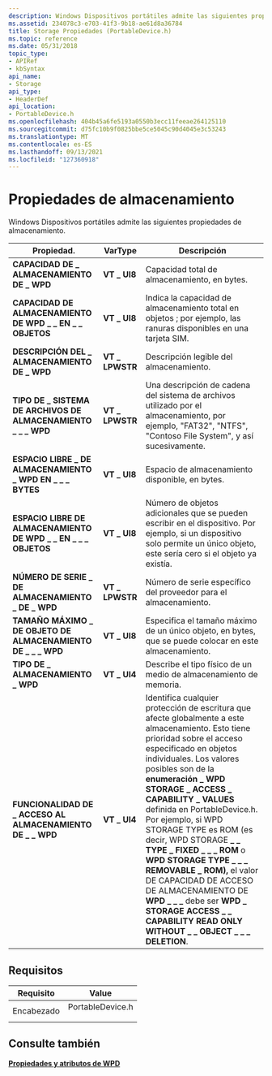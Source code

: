 ```yaml
---
description: Windows Dispositivos portátiles admite las siguientes propiedades de almacenamiento.
ms.assetid: 234078c3-e703-41f3-9b18-ae61d8a36784
title: Storage Propiedades (PortableDevice.h)
ms.topic: reference
ms.date: 05/31/2018
topic_type:
- APIRef
- kbSyntax
api_name:
- Storage
api_type:
- HeaderDef
api_location:
- PortableDevice.h
ms.openlocfilehash: 404b45a6fe5193a0550b3ecc11feeae264125110
ms.sourcegitcommit: d75fc10b9f0825bbe5ce5045c90d4045e3c53243
ms.translationtype: MT
ms.contentlocale: es-ES
ms.lasthandoff: 09/13/2021
ms.locfileid: "127360918"
---
```

# <a name="storage-properties"></a>Propiedades de almacenamiento

Windows Dispositivos portátiles admite las siguientes propiedades de almacenamiento.



| Propiedad.                                   | VarType        | Descripción                                                                                                                                                                                                                                                                                                                                                                                                                                                                                                                          |
|--------------------------------------------|----------------|--------------------------------------------------------------------------------------------------------------------------------------------------------------------------------------------------------------------------------------------------------------------------------------------------------------------------------------------------------------------------------------------------------------------------------------------------------------------------------------------------------------------------------------|
| **CAPACIDAD DE \_ ALMACENAMIENTO DE \_ WPD**                 | **VT \_ UI8**    | Capacidad total de almacenamiento, en bytes.                                                                                                                                                                                                                                                                                                                                                                                                                                                                                                |
| **CAPACIDAD DE ALMACENAMIENTO DE WPD \_ \_ EN \_ \_ OBJETOS**    | **VT \_ UI8**    | Indica la capacidad de almacenamiento total en objetos ; por ejemplo, las ranuras disponibles en una tarjeta SIM.                                                                                                                                                                                                                                                                                                                                                                                                                                     |
| **DESCRIPCIÓN DEL \_ ALMACENAMIENTO DE \_ WPD**              | **VT \_ LPWSTR** | Descripción legible del almacenamiento.                                                                                                                                                                                                                                                                                                                                                                                                                                                                                         |
| **TIPO DE \_ SISTEMA DE ARCHIVOS DE ALMACENAMIENTO \_ \_ \_ WPD**       | **VT \_ LPWSTR** | Una descripción de cadena del sistema de archivos utilizado por el almacenamiento, por ejemplo, "FAT32", "NTFS", "Contoso File System", y así sucesivamente.                                                                                                                                                                                                                                                                                                                                                                                                         |
| **ESPACIO LIBRE \_ DE ALMACENAMIENTO \_ WPD EN \_ \_ \_ BYTES**   | **VT \_ UI8**    | Espacio de almacenamiento disponible, en bytes.                                                                                                                                                                                                                                                                                                                                                                                                                                                                                               |
| **ESPACIO LIBRE DE ALMACENAMIENTO DE WPD \_ \_ EN \_ \_ \_ OBJETOS** | **VT \_ UI8**    | Número de objetos adicionales que se pueden escribir en el dispositivo. Por ejemplo, si un dispositivo solo permite un único objeto, este sería cero si el objeto ya existía.                                                                                                                                                                                                                                                                                                                                                          |
| **NÚMERO DE SERIE \_ DE ALMACENAMIENTO \_ DE \_ WPD**           | **VT \_ LPWSTR** | Número de serie específico del proveedor para el almacenamiento.                                                                                                                                                                                                                                                                                                                                                                                                                                                                                     |
| **TAMAÑO MÁXIMO \_ DE OBJETO DE ALMACENAMIENTO DE \_ \_ \_ WPD**        | **VT \_ UI8**    | Especifica el tamaño máximo de un único objeto, en bytes, que se puede colocar en este almacenamiento.                                                                                                                                                                                                                                                                                                                                                                                                                                         |
| **TIPO DE \_ ALMACENAMIENTO \_ WPD**                     | **VT \_ UI4**    | Describe el tipo físico de un medio de almacenamiento de memoria.                                                                                                                                                                                                                                                                                                                                                                                                                                                                              |
| **FUNCIONALIDAD DE \_ ACCESO AL ALMACENAMIENTO DE \_ \_ WPD**       | **VT \_ UI4**    | Identifica cualquier protección de escritura que afecte globalmente a este almacenamiento. Esto tiene prioridad sobre el acceso especificado en objetos individuales. Los valores posibles son de la **enumeración \_ WPD STORAGE \_ ACCESS \_ CAPABILITY \_ VALUES** definida en PortableDevice.h. Por ejemplo, si WPD STORAGE TYPE es ROM (es decir, WPD STORAGE **\_ \_ TYPE** **\_ FIXED \_ \_ \_ ROM** o **WPD STORAGE TYPE \_ \_ \_ REMOVABLE \_ ROM),** el valor DE CAPACIDAD DE ACCESO DE ALMACENAMIENTO DE **WPD \_ \_ \_** debe ser **WPD \_ STORAGE ACCESS \_ \_ CAPABILITY READ ONLY WITHOUT \_ \_ OBJECT \_ \_ \_ DELETION**. |



 

## <a name="requirements"></a>Requisitos



| Requisito | Value |
|-------------------|---------------------------------------------------------------------------------------------|
| Encabezado<br/> | <dl> <dt>PortableDevice.h</dt> </dl> |



## <a name="see-also"></a>Consulte también

<dl> <dt>

[**Propiedades y atributos de WPD**](properties-and-attributes.md)
</dt> </dl>

 

 




